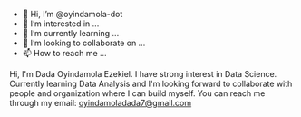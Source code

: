 - 👋 Hi, I’m @oyindamola-dot
- 👀 I’m interested in ...
- 🌱 I’m currently learning ...
- 💞️ I’m looking to collaborate on ...
- 📫 How to reach me ...

<!---
oyindamola-dot/oyindamola-dot is a ✨ special ✨ repository because its `README.md` (this file) appears on your GitHub profile.
You can click the Preview link to take a look at your changes.
--->
Hi, I'm Dada Oyindamola Ezekiel.
I have strong interest in Data Science.
Currently learning Data Analysis and
I'm looking forward to collaborate with people and organization where I can build myself.
You can reach me through my email: oyindamoladada7@gmail.com
